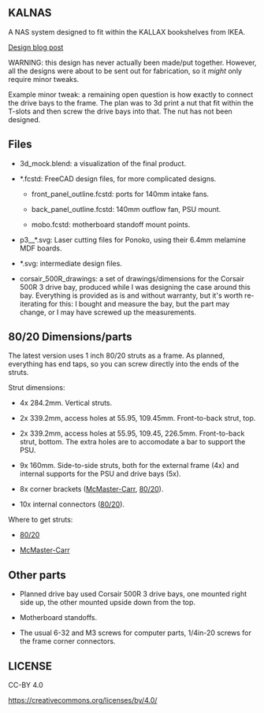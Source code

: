 KALNAS
--------------------------------------------------------------------------------

A NAS system designed to fit within the KALLAX bookshelves from IKEA.

[Design blog post](http://thenoviceoof.com/blog/projects/kalnas/)

WARNING: this design has never actually been made/put
together. However, all the designs were about to be sent out for
fabrication, so it *might* only require minor tweaks.

Example minor tweak: a remaining open question is how exactly to
connect the drive bays to the frame. The plan was to 3d print a nut
that fit within the T-slots and then screw the drive bays into
that. The nut has not been designed.

Files
--------------------------------------------------------------------------------
- 3d_mock.blend: a visualization of the final product.

- *.fcstd: FreeCAD design files, for more complicated designs.

  - front_panel_outline.fcstd: ports for 140mm intake fans.

  - back_panel_outline.fcstd: 140mm outflow fan, PSU mount.

  - mobo.fcstd: motherboard standoff mount points.

- p3__*.svg: Laser cutting files for Ponoko, using their 6.4mm
  melamine MDF boards.

- *.svg: intermediate design files.

- corsair_500R_drawings: a set of drawings/dimensions for the Corsair
  500R 3 drive bay, produced while I was designing the case around
  this bay. Everything is provided as is and without warranty, but
  it's worth re-iterating for this: I bought and measure the bay, but
  the part may change, or I may have screwed up the measurements.

80/20 Dimensions/parts
--------------------------------------------------------------------------------
The latest version uses 1 inch 80/20 struts as a frame. As planned,
everything has end taps, so you can screw directly into the ends of
the struts.

Strut dimensions:

- 4x 284.2mm. Vertical struts.

- 2x 339.2mm, access holes at 55.95, 109.45mm. Front-to-back strut,
  top.

- 2x 339.2mm, access holes at 55.95, 109.45, 226.5mm. Front-to-back
  strut, bottom. The extra holes are to accomodate a bar to support
  the PSU.

- 9x 160mm. Side-to-side struts, both for the external frame (4x) and
  internal supports for the PSU and drive bays (5x).

- 8x corner brackets
  ([McMaster-Carr](https://www.mcmaster.com/#47065t244/=17iepme),
  [80/20](https://8020.net/shop/4042.html)).

- 10x internal connectors ([80/20](https://8020.net/shop/3895.html)).

Where to get struts:

- [80/20](https://8020.net/shop/1010-s.html)

- [McMaster-Carr](https://www.mcmaster.com/#47065t101/=18b62b0)

Other parts
--------------------------------------------------------------------------------
- Planned drive bay used Corsair 500R 3 drive bays, one mounted right
  side up, the other mounted upside down from the top.

- Motherboard standoffs.

- The usual 6-32 and M3 screws for computer parts, 1/4in-20 screws for
  the frame corner connectors.

LICENSE
--------------------------------------------------------------------------------
CC-BY 4.0

https://creativecommons.org/licenses/by/4.0/
